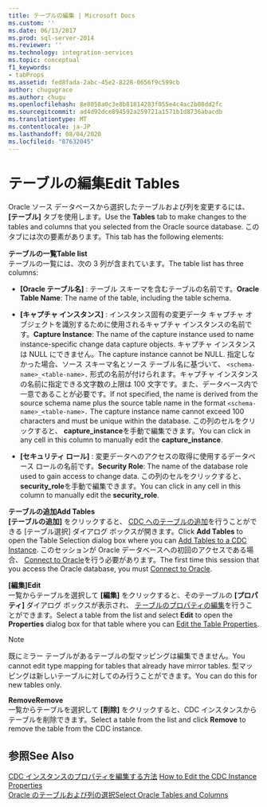 ```yaml
---
title: テーブルの編集 | Microsoft Docs
ms.custom: ''
ms.date: 06/13/2017
ms.prod: sql-server-2014
ms.reviewer: ''
ms.technology: integration-services
ms.topic: conceptual
f1_keywords:
- tabProps
ms.assetid: fed8fada-2abc-45e2-8228-0656f9c599cb
author: chugugrace
ms.author: chugu
ms.openlocfilehash: 8e8058a0c3e8b81814283f055e4c4ac2b08dd2fc
ms.sourcegitcommit: ad4d92dce894592a259721a1571b1d8736abacdb
ms.translationtype: MT
ms.contentlocale: ja-JP
ms.lasthandoff: 08/04/2020
ms.locfileid: "87632045"
---
```

# <a name="edit-tables"></a><span data-ttu-id="8ae48-102">テーブルの編集</span><span class="sxs-lookup"><span data-stu-id="8ae48-102">Edit Tables</span></span>
  <span data-ttu-id="8ae48-103">Oracle ソース データベースから選択したテーブルおよび列を変更するには、 **[テーブル]** タブを使用します。</span><span class="sxs-lookup"><span data-stu-id="8ae48-103">Use the **Tables** tab to make changes to the tables and columns that you selected from the Oracle source database.</span></span> <span data-ttu-id="8ae48-104">このタブには次の要素があります。</span><span class="sxs-lookup"><span data-stu-id="8ae48-104">This tab has the following elements:</span></span>  
  
 <span data-ttu-id="8ae48-105">**テーブルの一覧**</span><span class="sxs-lookup"><span data-stu-id="8ae48-105">**Table list**</span></span>  
 <span data-ttu-id="8ae48-106">テーブルの一覧には、次の 3 列が含まれています。</span><span class="sxs-lookup"><span data-stu-id="8ae48-106">The table list has three columns:</span></span>  
  
-   <span data-ttu-id="8ae48-107">**[Oracle テーブル名]** : テーブル スキーマを含むテーブルの名前です。</span><span class="sxs-lookup"><span data-stu-id="8ae48-107">**Oracle Table Name**: The name of the table, including the table schema.</span></span>  
  
-   <span data-ttu-id="8ae48-108">**[キャプチャ インスタンス]** : インスタンス固有の変更データ キャプチャ オブジェクトを識別するために使用されるキャプチャ インスタンスの名前です。</span><span class="sxs-lookup"><span data-stu-id="8ae48-108">**Capture Instance**: The name of the capture instance used to name instance-specific change data capture objects.</span></span> <span data-ttu-id="8ae48-109">キャプチャ インスタンスは NULL にできません。</span><span class="sxs-lookup"><span data-stu-id="8ae48-109">The capture instance cannot be NULL.</span></span> <span data-ttu-id="8ae48-110">指定しなかった場合、ソース スキーマ名とソース テーブル名に基づいて、 `<schema-name>_<table-name>.` 形式の名前が付けられます。キャプチャ インスタンスの名前に指定できる文字数の上限は 100 文字です。また、データベース内で一意であることが必要です。</span><span class="sxs-lookup"><span data-stu-id="8ae48-110">If not specified, the name is derived from the source schema name plus the source table name in the format `<schema-name>_<table-name>.` The capture instance name cannot exceed 100 characters and must be unique within the database.</span></span> <span data-ttu-id="8ae48-111">この列のセルをクリックすると、 **capture_instance**を手動で編集できます。</span><span class="sxs-lookup"><span data-stu-id="8ae48-111">You can click in any cell in this column to manually edit the **capture_instance**.</span></span>  
  
-   <span data-ttu-id="8ae48-112">**[セキュリティ ロール]** : 変更データへのアクセスの取得に使用するデータベース ロールの名前です。</span><span class="sxs-lookup"><span data-stu-id="8ae48-112">**Security Role**: The name of the database role used to gain access to change data.</span></span> <span data-ttu-id="8ae48-113">この列のセルをクリックすると、 **security_role**を手動で編集できます。</span><span class="sxs-lookup"><span data-stu-id="8ae48-113">You can click in any cell in this column to manually edit the **security_role**.</span></span>  
  
 <span data-ttu-id="8ae48-114">**テーブルの追加**</span><span class="sxs-lookup"><span data-stu-id="8ae48-114">**Add Tables**</span></span>  
 <span data-ttu-id="8ae48-115">**[テーブルの追加]** をクリックすると、 [CDC へのテーブルの追加](add-tables-to-a-cdc-instance.md)を行うことができる [テーブル選択] ダイアログ ボックスが開きます。</span><span class="sxs-lookup"><span data-stu-id="8ae48-115">Click **Add Tables** to open the Table Selection dialog box where you can [Add Tables to a CDC Instance](add-tables-to-a-cdc-instance.md).</span></span> <span data-ttu-id="8ae48-116">このセッションが Oracle データベースへの初回のアクセスである場合、 [Connect to Oracle](connect-to-oracle.md)を行う必要があります。</span><span class="sxs-lookup"><span data-stu-id="8ae48-116">The first time this session that you access the Oracle database, you must [Connect to Oracle](connect-to-oracle.md).</span></span>  
  
 <span data-ttu-id="8ae48-117">**[編集]**</span><span class="sxs-lookup"><span data-stu-id="8ae48-117">**Edit**</span></span>  
 <span data-ttu-id="8ae48-118">一覧からテーブルを選択して **[編集]** をクリックすると、そのテーブルの **[プロパティ]** ダイアログ ボックスが表示され、 [テーブルのプロパティの編集](edit-the-table-properties.md)を行うことができます。</span><span class="sxs-lookup"><span data-stu-id="8ae48-118">Select a table from the list and select **Edit** to open the **Properties** dialog box for that table where you can [Edit the Table Properties](edit-the-table-properties.md).</span></span>  
  
> [!NOTE]  
>  <span data-ttu-id="8ae48-119">既にミラー テーブルがあるテーブルの型マッピングは編集できません。</span><span class="sxs-lookup"><span data-stu-id="8ae48-119">You cannot edit type mapping for tables that already have mirror tables.</span></span> <span data-ttu-id="8ae48-120">型マッピングは新しいテーブルに対してのみ行うことができます。</span><span class="sxs-lookup"><span data-stu-id="8ae48-120">You can do this for new tables only.</span></span>  
  
 <span data-ttu-id="8ae48-121">**Remove**</span><span class="sxs-lookup"><span data-stu-id="8ae48-121">**Remove**</span></span>  
 <span data-ttu-id="8ae48-122">一覧からテーブルを選択して **[削除]** をクリックすると、CDC インスタンスからテーブルを削除できます。</span><span class="sxs-lookup"><span data-stu-id="8ae48-122">Select a table from the list and click **Remove** to remove the table from the CDC instance.</span></span>  
  
## <a name="see-also"></a><span data-ttu-id="8ae48-123">参照</span><span class="sxs-lookup"><span data-stu-id="8ae48-123">See Also</span></span>  
 <span data-ttu-id="8ae48-124">[CDC インスタンスのプロパティを編集する方法](how-to-edit-the-cdc-instance-properties.md) </span><span class="sxs-lookup"><span data-stu-id="8ae48-124">[How to Edit the CDC Instance Properties](how-to-edit-the-cdc-instance-properties.md) </span></span>  
 [<span data-ttu-id="8ae48-125">Oracle のテーブルおよび列の選択</span><span class="sxs-lookup"><span data-stu-id="8ae48-125">Select Oracle Tables and Columns</span></span>](select-oracle-tables-and-columns.md)  
  
  

